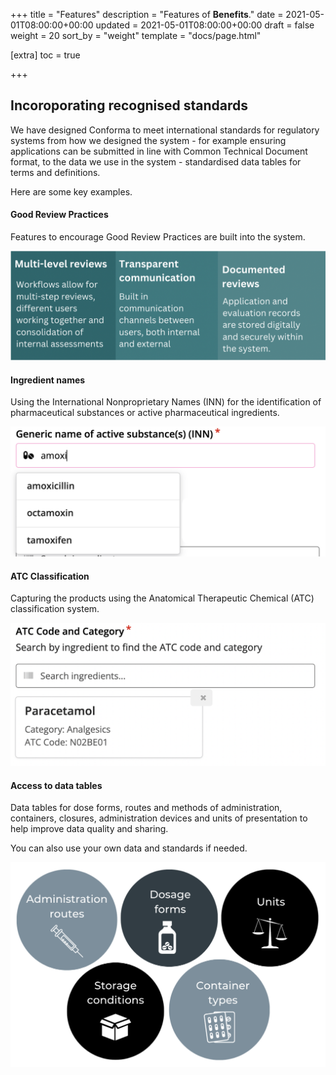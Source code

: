 +++
title = "Features"
description = "Features of **Benefits**."
date = 2021-05-01T08:00:00+00:00
updated = 2021-05-01T08:00:00+00:00
draft = false
weight = 20
sort_by = "weight"
template = "docs/page.html"

[extra]
toc = true

+++

## Incoroporating recognised standards

We have designed Conforma to meet international standards for regulatory systems from how we designed the system - for example ensuring applications can be submitted in line with Common Technical Document format, to the data we use in the system - standardised data tables for terms and definitions.

Here are some key examples.

#### Good Review Practices

Features to encourage Good Review Practices are built into the system. 

![GRP](/docs/about/demo/grp.png)


#### Ingredient names

Using the International Nonproprietary Names (INN) for the identification of pharmaceutical substances or active pharmaceutical ingredients. 

![INN](/docs/about/demo/ing.png)

#### ATC Classification

Capturing the products using the Anatomical Therapeutic Chemical (ATC) classification system.

![ATC](/docs/about/demo/ATC.png)

#### Access to data tables

Data tables for dose forms, routes and methods of administration, containers, closures, administration devices and units of presentation to help improve data quality and sharing. 

You can also use your own data and standards if needed. 


![datatables](/docs/about/demo/tb1.png)















